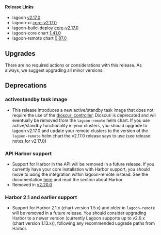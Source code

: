 #### Release Links
* lagoon [v2.17.0](https://github.com/uselagoon/lagoon/releases/tag/v2.17.0)
* lagoon-ui [core-v2.17.0](https://github.com/uselagoon/lagoon-ui/releases/tag/core-v2.17.0)
* lagoon-build-deploy [core-v2.17.0](https://github.com/uselagoon/build-deploy-tool/releases/tag/core-v2.17.0)
* lagoon-core chart [1.41.0](https://github.com/uselagoon/lagoon-charts/releases/tag/lagoon-core-1.41.0)
* lagoon-remote chart [0.87.0](https://github.com/uselagoon/lagoon-charts/releases/tag/lagoon-remote-0.87.0)

## Upgrades

There are no required actions or considerations with this release. As always, we suggest upgrading all minor versions.

## Deprecations

### activestandby task image
* This release introduces a new active/standby task image that does not require the use of the [dioscuri controller](https://github.com/amazeeio/dioscuri). Dioscuri is deprecated and will eventually be removed from the `lagoon-remote` helm chart. If you use active/standby functionality in your clusters, you should upgrade to lagoon v2.17.0 and update your remote clusters to the version of the `lagoon-remote` helm chart the v2.17.0 release says to use (see release notes for v2.17.0)
### API Harbor support
* Support for Harbor in the API will be removed in a future release. If you currently have your core installation with Harbor support, you should move to using the integration within lagoon-remote instead. See the documentation [here](https://docs.lagoon.sh/installing-lagoon/install-lagoon-remote) and read the section about Harbor.
* Removed in [v2.20.0](https://docs.lagoon.sh/releases/2.20.0)
### Harbor 2.1 and earlier support
* Support for Harbor 2.1.x (chart version 1.5.x) and older in `lagoon-remote` will be removed in a future release. You should consider upgrading Harbor to a newer version (currently Lagoon supports up to v2.9.x (chart version 1.13.x)), following any recommended upgrade paths from Harbor.
